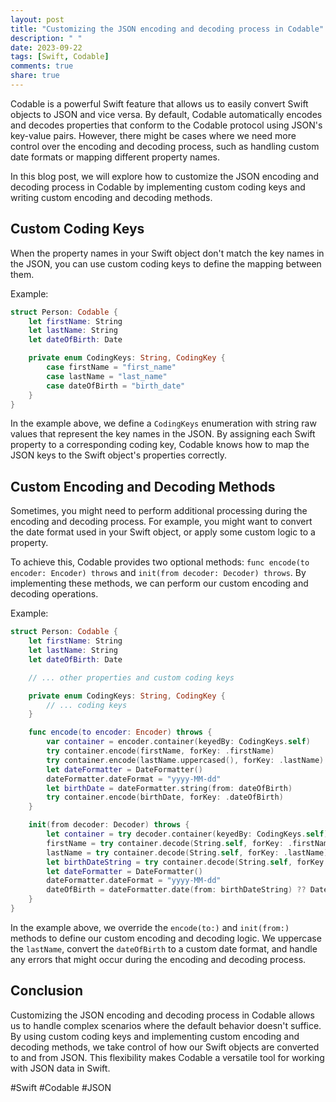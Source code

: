 ```yaml
---
layout: post
title: "Customizing the JSON encoding and decoding process in Codable"
description: " "
date: 2023-09-22
tags: [Swift, Codable]
comments: true
share: true
---
```


Codable is a powerful Swift feature that allows us to easily convert Swift objects to JSON and vice versa. By default, Codable automatically encodes and decodes properties that conform to the Codable protocol using JSON's key-value pairs. However, there might be cases where we need more control over the encoding and decoding process, such as handling custom date formats or mapping different property names.

In this blog post, we will explore how to customize the JSON encoding and decoding process in Codable by implementing custom coding keys and writing custom encoding and decoding methods.

## Custom Coding Keys

When the property names in your Swift object don't match the key names in the JSON, you can use custom coding keys to define the mapping between them.

Example:

```swift
struct Person: Codable {
    let firstName: String
    let lastName: String
    let dateOfBirth: Date

    private enum CodingKeys: String, CodingKey {
        case firstName = "first_name"
        case lastName = "last_name"
        case dateOfBirth = "birth_date"
    }
}
```

In the example above, we define a `CodingKeys` enumeration with string raw values that represent the key names in the JSON. By assigning each Swift property to a corresponding coding key, Codable knows how to map the JSON keys to the Swift object's properties correctly.

## Custom Encoding and Decoding Methods

Sometimes, you might need to perform additional processing during the encoding and decoding process. For example, you might want to convert the date format used in your Swift object, or apply some custom logic to a property.

To achieve this, Codable provides two optional methods: `func encode(to encoder: Encoder) throws` and `init(from decoder: Decoder) throws`. By implementing these methods, we can perform our custom encoding and decoding operations.

Example:

```swift
struct Person: Codable {
    let firstName: String
    let lastName: String
    let dateOfBirth: Date

    // ... other properties and custom coding keys

    private enum CodingKeys: String, CodingKey {
        // ... coding keys
    }

    func encode(to encoder: Encoder) throws {
        var container = encoder.container(keyedBy: CodingKeys.self)
        try container.encode(firstName, forKey: .firstName)
        try container.encode(lastName.uppercased(), forKey: .lastName)
        let dateFormatter = DateFormatter()
        dateFormatter.dateFormat = "yyyy-MM-dd"
        let birthDate = dateFormatter.string(from: dateOfBirth)
        try container.encode(birthDate, forKey: .dateOfBirth)
    }

    init(from decoder: Decoder) throws {
        let container = try decoder.container(keyedBy: CodingKeys.self)
        firstName = try container.decode(String.self, forKey: .firstName)
        lastName = try container.decode(String.self, forKey: .lastName)
        let birthDateString = try container.decode(String.self, forKey: .dateOfBirth)
        let dateFormatter = DateFormatter()
        dateFormatter.dateFormat = "yyyy-MM-dd"
        dateOfBirth = dateFormatter.date(from: birthDateString) ?? Date()
    }
}
```

In the example above, we override the `encode(to:)` and `init(from:)` methods to define our custom encoding and decoding logic. We uppercase the `lastName`, convert the `dateOfBirth` to a custom date format, and handle any errors that might occur during the encoding and decoding process.

## Conclusion

Customizing the JSON encoding and decoding process in Codable allows us to handle complex scenarios where the default behavior doesn't suffice. By using custom coding keys and implementing custom encoding and decoding methods, we take control of how our Swift objects are converted to and from JSON. This flexibility makes Codable a versatile tool for working with JSON data in Swift.

#Swift #Codable #JSON